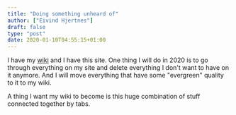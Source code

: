 ```yaml
---
title: "Doing something unheard of"
author: ["Eivind Hjertnes"]
draft: false
type: "post"
date: 2020-01-10T04:55:15+01:00
---
```


I have my [wiki](https://wiki.hjertnes.blog) and I have this site. One thing I will do in 2020 is to go through everything on my site and delete everything I don't want to have on it anymore. And I will move everything that have some "evergreen" quality to it to my wiki.

A thing I want my wiki to become is this huge combination of stuff connected together by tabs.
